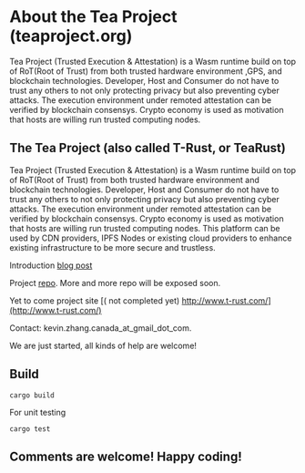 # About the Tea Project (teaproject.org)

Tea Project (Trusted Execution & Attestation) is a Wasm runtime build on top of RoT(Root of Trust)
from both trusted hardware environment ,GPS, and blockchain technologies. Developer, Host and Consumer
do not have to trust any others to not only protecting privacy but also preventing cyber attacks.
The execution environment under remoted attestation can be verified by blockchain consensys.
Crypto economy is used as motivation that hosts are willing run trusted computing nodes.

## The Tea Project (also called T-Rust, or TeaRust)

Tea Project (Trusted Execution & Attestation) is a Wasm runtime build on top of RoT(Root of Trust) from both trusted hardware environment and blockchain technologies. Developer, Host and Consumer do not have to trust any others to not only protecting privacy but also preventing cyber attacks. The execution environment under remoted attestation can be verified by blockchain consensys. Crypto economy is used as motivation that hosts are willing run trusted computing nodes. This platform can be used by CDN providers, IPFS Nodes or existing cloud providers to enhance existing infrastructure to be more secure and trustless.

Introduction [blog post](https://medium.com/@pushbar/0-of-n-cover-letter-of-the-trusted-webassembly-runtime-on-ipfs-12a4fd8c4338)

Project [repo](http://github.com/tearust). More and more repo will be exposed soon.

Yet to come project site [( not completed yet) http://www.t-rust.com/](http://www.t-rust.com/)

Contact: kevin.zhang.canada_at_gmail_dot_com.

We are just started, all kinds of help are welcome!

## Build

```
cargo build
```

For unit testing

```
cargo test
```

## Comments are welcome! Happy coding!
